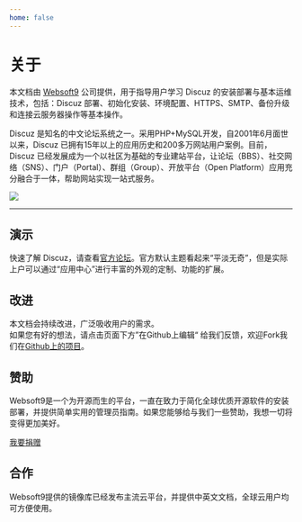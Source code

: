 ```yaml
---
home: false
---
```


# 关于

本文档由 [Websoft9](https://www.websoft9.com/) 公司提供，用于指导用户学习 Discuz 的安装部署与基本运维技术，包括：Discuz 部署、初始化安装、环境配置、HTTPS、SMTP、备份升级和连接云服务器操作等基本操作。

Discuz 是知名的中文论坛系统之一。采用PHP+MySQL开发，自2001年6月面世以来，Discuz 已拥有15年以上的应用历史和200多万网站用户案例。目前，Discuz 已经发展成为一个以社区为基础的专业建站平台，让论坛（BBS）、社交网络（SNS）、门户（Portal）、群组（Group）、开放平台（Open Platform）应用充分融合于一体，帮助网站实现一站式服务。

![](https://libs.websoft9.com/Websoft9/DocsPicture/zh/discuz/discuz-gui-websoft9.png)

---

## 演示

快速了解 Discuz，请查看[官方论坛](https://www.discuz.net)。官方默认主题看起来“平淡无奇”，但是实际上户可以通过“应用中心”进行丰富的外观的定制、功能的扩展。

## 改进

本文档会持续改进，广泛吸收用户的需求。  
如果您有好的想法，请点击页面下方”在Github上编辑“ 给我们反馈，欢迎Fork我们在[Github上的项目](https://github.com/Websoft9/ansible-discuz)。

## 赞助

Websoft9是一个为开源而生的平台，一直在致力于简化全球优质开源软件的安装部署，并提供简单实用的管理员指南。如果您能够给与我们一些赞助，我想一切将变得更加美好。  

[我要捐赠](https://www.websoft9.com/aboutus/donate)

## 合作

Websoft9提供的镜像库已经发布主流云平台，并提供中英文文档，全球云用户均可方便使用。  
